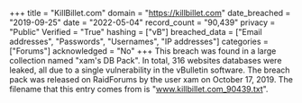 +++
title = "KillBillet.com"
domain = "https://killbillet.com"
date_breached = "2019-09-25"
date = "2022-05-04"
record_count = "90,439"
privacy = "Public"
Verified = "True"
hashing = ["vB"]
breached_data = ["Email addresses", "Passwords", "Usernames", "IP addresses"]
categories = ["Forums"]
acknowledged = "No"
+++
This breach was found in a large collection named "xam's DB Pack". In total, 316 websites databases were leaked, all due to a single vulnerability in the vBulletin software. The breach pack was released on RaidForums by the user xam on October 17, 2019. The filename that this entry comes from is "www.killbillet.com_90439.txt".

